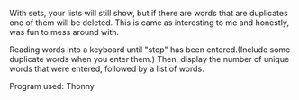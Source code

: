 With sets, your lists will still show, but if there are words that are duplicates one of them will be deleted. This is came as interesting to me and honestly, was fun to mess around with. 

Reading words into a keyboard until "stop" has been entered.(Include some duplicate words when you enter them.) Then, display the number of unique words that were entered, followed by a list of words.

Program used: Thonny
